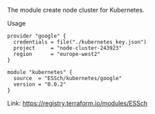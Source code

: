 The module create node cluster for Kubernetes.

Usage
```
provider "google" {
  credentials = file("./kubernetes_key.json")
  project     = "node-cluster-243923"
  region      = "europe-west2"
}

module "kubernetes" {
  source  = "ESSch/kubernetes/google"
  version = "0.0.2"
}
```
Link: https://registry.terraform.io/modules/ESSch